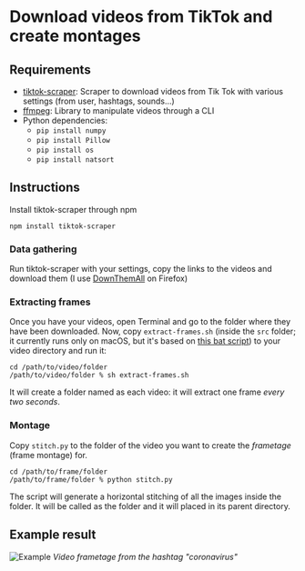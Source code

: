 # Download videos from TikTok and create montages
## Requirements
- [tiktok-scraper](https://www.npmjs.com/package/tiktok-scraper): Scraper to download videos from Tik Tok with various settings (from user, hashtags, sounds...)
- [ffmpeg](https://www.ffmpeg.org/download.html): Library to manipulate videos through a CLI
- Python dependencies:
  - `pip install numpy`
  - `pip install Pillow`
  - `pip install os`
  - `pip install natsort`

## Instructions
Install tiktok-scraper through npm

```
npm install tiktok-scraper
```

### Data gathering
Run tiktok-scraper with your settings, copy the links to the videos and download them (I use [DownThemAll](https://www.downthemall.net/) on Firefox)

### Extracting frames

Once you have your videos, open Terminal and go to the folder where they have been downloaded. Now, copy `extract-frames.sh` (inside the `src` folder; it currently runs only on macOS, but it's based on [this bat script](https://superuser.com/questions/1346297/extracting-frames-from-all-videos-in-a-directory-using-ffmpeg)) to your video directory and run it:

```
cd /path/to/video/folder
/path/to/video/folder % sh extract-frames.sh
```

It will create a folder named as each video: it will extract one frame *every two seconds*.

### Montage
Copy `stitch.py` to the folder of the video you want to create the *frametage* (frame montage) for.

```
cd /path/to/frame/folder
/path/to/frame/folder % python stitch.py
```
The script will generate a horizontal stitching of all the images inside the folder. It will be called as the folder and it will placed in its parent directory.

## Example result
![Example](images/example.png)
*Video frametage from the hashtag "coronavirus"*
